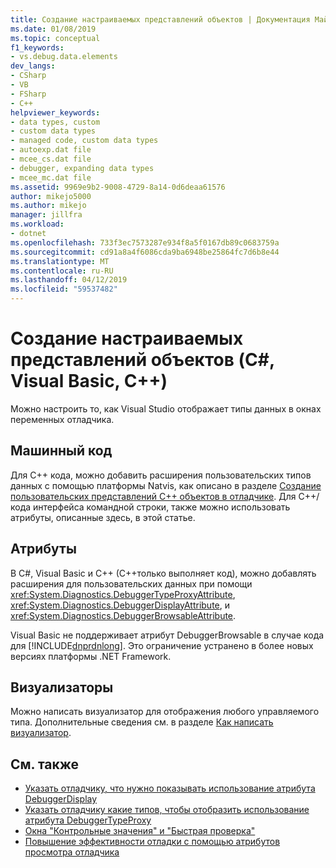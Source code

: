 ```yaml
---
title: Создание настраиваемых представлений объектов | Документация Майкрософт
ms.date: 01/08/2019
ms.topic: conceptual
f1_keywords:
- vs.debug.data.elements
dev_langs:
- CSharp
- VB
- FSharp
- C++
helpviewer_keywords:
- data types, custom
- custom data types
- managed code, custom data types
- autoexp.dat file
- mcee_cs.dat file
- debugger, expanding data types
- mcee_mc.dat file
ms.assetid: 9969e9b2-9008-4729-8a14-0d6deaa61576
author: mikejo5000
ms.author: mikejo
manager: jillfra
ms.workload:
- dotnet
ms.openlocfilehash: 733f3ec7573287e934f8a5f0167db89c0683759a
ms.sourcegitcommit: cd91a8a4f6086cda9ba6948be25864fc7d6b8e44
ms.translationtype: MT
ms.contentlocale: ru-RU
ms.lasthandoff: 04/12/2019
ms.locfileid: "59537482"
---
```

# <a name="create-custom-views-of-objects-c-visual-basic-c"></a>Создание настраиваемых представлений объектов (C#, Visual Basic, C++)
Можно настроить то, как Visual Studio отображает типы данных в окнах переменных отладчика.

## <a name="native-code"></a>Машинный код

Для C++ кода, можно добавить расширения пользовательских типов данных с помощью платформы Natvis, как описано в разделе [Создание пользовательских представлений C++ объектов в отладчике](/visualstudio/debugger/create-custom-views-of-native-objects). Для C++/кода интерфейса командной строки, также можно использовать атрибуты, описанные здесь, в этой статье.

## <a name="attributes"></a>Атрибуты

В C#, Visual Basic и C++ (C++только выполняет код), можно добавлять расширения для пользовательских данных при помощи <xref:System.Diagnostics.DebuggerTypeProxyAttribute>, <xref:System.Diagnostics.DebuggerDisplayAttribute>, и <xref:System.Diagnostics.DebuggerBrowsableAttribute>.

Visual Basic не поддерживает атрибут DebuggerBrowsable в случае кода для [!INCLUDE[dnprdnlong](../code-quality/includes/dnprdnlong_md.md)]. Это ограничение устранено в более новых версиях платформы .NET Framework.

## <a name="visualizers"></a>Визуализаторы

Можно написать визуализатор для отображения любого управляемого типа. Дополнительные сведения см. в разделе [Как написать визуализатор](/visualstudio/debugger/create-custom-visualizers-of-data).

## <a name="see-also"></a>См. также

- [Указать отладчику, что нужно показывать использование атрибута DebuggerDisplay](../debugger/using-the-debuggerdisplay-attribute.md)
- [Указать отладчику какие типов, чтобы отобразить использование атрибута DebuggerTypeProxy](../debugger/using-debuggertypeproxy-attribute.md)
- [Окна "Контрольные значения" и "Быстрая проверка"](../debugger/watch-and-quickwatch-windows.md)
- [Повышение эффективности отладки с помощью атрибутов просмотра отладчика](/dotnet/framework/debug-trace-profile/enhancing-debugging-with-the-debugger-display-attributes)